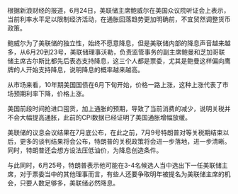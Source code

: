 根据新浪财经的报道，6月24日，美联储主席鲍威尔在美国众议院听证会上表示，当前利率水平足以限制经济活动，在通胀回落趋势更加明确前，不宜贸然调整货币政策。

鲍威尔为了美联储的独立性，始终不愿意降息，但是美联储内部的降息声音越来越多，从6月20到23号，美联储理事沃勒，负责监管事务的副主席鲍曼和芝加哥联储主席古尔斯比都先后表态支持降息，这三个人都是票委，尤其是鲍曼这样偏向鹰牌的人开始支持降息，说明降息的概率越来越高。

从市场来看，10年期美国国债在6月下旬开始，价格一路上涨，这种上涨代表了市场预期利率下降，价格上涨。

美国前段时间抢进口囤货，加上通胀的预期，导致了当前消费的减少，说明关税并不会大幅提高通胀，此前的CPI数据已经证明了美国通胀增幅放缓。

美联储的议息会议结果在7月底公布，在此之前，7月9号特朗普对等关税期结束以后，更多的谈判结果将会公布，特朗普的关税政策将会进一步落地，进一步清晰。同时，特朗普还会想方设法压低油价，为降息创造条件。

与此同时，6月25号，特朗普表示他可能在3-4名候选人当中选出下一任美联储主席，对于票委当中的其他理事而言，有些人还要争取明年被提名为美联储主席的机会，只要人数足够多，美联储必然降息。